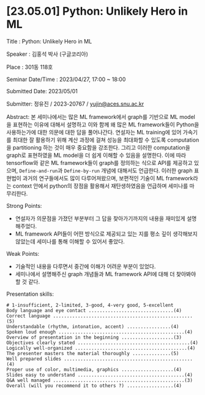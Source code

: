 # [23.05.01] Python: Unlikely Hero in ML

Title : Python: Unlikely Hero in ML

Speaker : 김홍석 박사 (구글코리아)

Place : 301동 118호

Seminar Date/Time : 2023/04/27, 17:00 ~ 18:00

Submitted Date: 2023/05/01

Submitter: 정유진 / 2023-20767 / yujin@aces.snu.ac.kr

Abstract:
  본 세미나에서는 많은 ML framework에서 graph를 기반으로 ML model을 표현하는 이유에 대해서 설명하고 이와 함께 왜 많은 ML framework들이 Python을 사용하는가에 대한 의문에 대한 답을 풀어나간다.
  연설자는 ML training에 있어 가속기를 최대한 잘 활용하기 위해 계산 과정에 걸쳐 성능을 최대화할 수 있도록 computation을 partitioning 하는 것이 매우 중요함을 강조한다. 그리고 이러한 computation을 graph로 표현하였을 ML model을 더 쉽게 이해할 수 있음을 설명한다.
  이에 따라 tensorflow와 같은 ML framework들이 graph를 정의하는 식으로 API를 제공하고 있으며, `Define-and-run`과 `Define-by-run` 개념에 대해서도 언급한다.
  이러한 graph 표현법이 과거의 연구들에서도 많이 다루어져왔으며, 보편적인 기술이 ML framework라는 context 안에서 python의 장점을 활용해서 재탄생하였음을 언급하며 세미나를 마무리한다.

Strong Points:
  - 연설자가 의문점을 가졌던 부분부터 그 답을 찾아가기까지의 내용을 재미있게 설명해주었다.
  - ML framework API들이 어떤 방식으로 제공되고 있는 지를 평소 깊이 생각해보지 않았는데 세미나를 통해 이해할 수 있어서 좋았다.

Weak Points:
  - 기술적인 내용을 다루면서 중간에 이해가 어려운 부분이 있었다.
  - 세미나에서 설명해주신 graph 개념들과 ML framework API에 대해 더 찾아봐야할 것 같다.


Presentation skills:

    # 1-insufficient, 2-limited, 3-good, 4-very good, 5-excellent
    Body language and eye contact ...............................(4)
    Correct language ...................................................(5)
    Understandable (rhythm, intonation, accent) ................(4)
    Spoken loud enough ..............................................(4)
    Overview of presentation in the beginning ...................(3)
    Objectives clearly stated .........................................(4)
    Logically well-organized .........................................(4)
    The presenter masters the material thoroughly ..............(5)
    Well prepared slides ...............................................(4)
    Proper use of color, multimedia, graphics ...................(4)
    Slides easy to understand .......................................(4)
    Q&A well managed ................................................(3)
    Overall (will you recommend it to others ?) .................(4)
